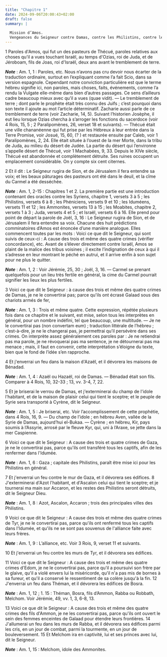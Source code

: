 ```yaml
---
title: "Chapitre 1"
date: 2024-09-06T20:00:43+02:00
draft: false
summary: |
  
  Mission d’Amos.
  Vengeances du Seigneur contre Damas, contre les Philistins, contre les Tyriens, contre les Iduméens, contre les Ammonites.
---
```



1 Paroles d'Amos, qui fut un des pasteurs de Thécué, paroles relatives aux choses qu'il a vues touchant Israël, au temps d'Ozias, roi de Juda, et de Jéroboam, fils de Joas, roi d'Israël, deux ans avant le tremblement de terre.

***Note*** :  Am. 1, 1 : Paroles, etc. Nous n’avons pas cru devoir nous écarter de la traduction ordinaire, surtout en l’expliquant comme l’a fait Scio, dans sa version espagnole. Cependant notre conviction particulière est que le terme hébreu signifie ici, non paroles, mais choses, faits, événements, comme l’a rendu la Vulgate elle-même dans bien d’autres passages. Ce sens d’ailleurs cadre beaucoup mieux avec qu’il a vues (quae vidit). ― Le tremblement de terre ; dont parle le prophète était très connu des Juifs ; c’est pourquoi dans son texte il ajoute au mot l’article déterminatif. Zacharie aussi parle de ce tremblement de terre (voir Zacharie, 14, 5). Suivant l’historien Josèphe, il eut lieu lorsque Ozias chercha à s’arroger les fonctions du sacerdoce (voir 4 Rois, 15, 5 ; 2 Paralipomènes, 26, verset 18 et suivants). ― Thécué était une ville chananéenne qui fut prise par les Hébreux à leur entrée dans la Terre Promise, voir Josué, 15, 60, (? ) et restaurée ensuite par Caleb, voir 1 Paralipomènes, 2, 24. Elle était
située à l’ouest de la mer Morte, dans la tribu de Juda, au milieu du désert de Judée. La partie du désert qui l’environne s’appelle désert de Thécué, voir 1 Machabées, 9, 33. Depuis le XIVe siècle, Thécué est abandonnée et complètement détruite. Ses ruines occupent un emplacement considérable. On y compte six cent citernes.


2 Et il dit : Le Seigneur rugira de Sion, et de Jérusalem il fera entendre sa voix; et les beaux pâturages des pasteurs ont été dans le deuil, et la cîme du Carmel a été desséchée.

***Note*** :  Am. 1, 2-15 : Chapitres 1 et 2. La première partie est une introduction contenant des oracles contre les Syriens, chapitre 1, versets 3 à 5 ; les Philistins, versets 6 à 8 ; les Phéniciens, versets 9 et 10 ; les Iduméens, versets 11 et 12 ; les Ammonites, versets 13 à 15 ; les Moabites, chapitre 2, versets 1 à 3 ; Juda, versets 4 et 5 ; et Israël, versets 6 à 16. Elle prend pour point de départ la parole de Joël, 3, 16 : Le Seigneur rugira de Sion, et de Jérusalem il fera entendre sa voix. Chacune des huit prédictions comminatoires d’Amos est énoncée d’une manière analogue. Elles commencent toutes par les mots : Voici ce que dit le Seigneur, qui sont suivis de ceux-ci : A cause des trois et même des quatre crimes (vérifier concordance), etc. Avant de s’élever directement contre Israël, Amos se plaint de la malice des tribus voisines ; il excite l’indignation de ceux à qui il s’adresse en leur montrant le péché en autrui, et il arrive enfin à son sujet pour ne plus le quitter.

***Note*** :  Am. 1, 2 : Voir Jérémie, 25, 30 ; Joël, 3, 16. ― Carmel se prenant quelquefois pour un lieu très fertile en général, la cime du Carmel pourrait signifier les lieux les plus fertiles.


3 Voici ce que dit le Seigneur : à cause des trois et même des quatre crimes de Damas, je ne le convertirai pas; parce qu'ils ont écrasé Galaad sous des chariots armés de fer,

***Note*** :  Am. 1, 3 : Trois et même quatre. Cette expression, répétée plusieurs fois dans ce chapitre et le suivant, est mise, selon tous les interprètes en général, pour un nombre indéfini, tel que beaucoup, une multitude. ― Je ne le convertirai pas (non convertam eum) ; traduction littérale de l’hébreu ; c’est-à-dire, je ne le changerai pas, je permettrai qu’il persévère dans ses crimes. On interprète assez généralement ces paroles par : Je ne retiendrai pas ma parole, je ne révoquerai pas ma sentence, je ne détournerai pas ma menace ; mais, il faut en convenir, cette interprétation s’éloigne du texte, bien que le fond de l’idée s’en rapproche.

4 Et j'enverrai un feu dans la maison d'Azaël, et il dévorera les maisons de Bénadad.

***Note*** :  Am. 1, 4 : Azaël ou Hazaël, roi de Damas. ― Bénadad était son fils. Comparer à 4 Rois, 10, 32-33 ; 13, vv. 3-4, 7, 22.

5 Et je briserai le verrou de Damas, et j'exterminerai du champ de l'idole l'habitant, et de la maison de plaisir celui qui tient le sceptre; et le peuple de Syrie sera transporté à Cyrène, dit le Seigneur.

***Note*** :  Am. 1, 5 : Je briserai, etc. Voir l’accomplissement de cette prophétie, dans 4 Rois, 16, 9. ― Du champ de l’idole ; en hébreu Aven, vallée de la Syrie de Damas, aujourd’hui el-Bukaa. ― Cyrène ; en hébreu, Kir, pays soumis à l’Assyrie, arrosé par le fleuve Kyr, qui, uni à l’Araxe, se jette dans la mer Caspienne.


6 Voici ce que dit le Seigneur : A cause des trois et quatre crimes de Gaza, je ne le convertirai pas, parce qu'ils ont transféré tous les captifs, afin de les renfermer dans l'Idumée.

***Note*** :  Am. 1, 6 : Gaza ; capitale des Philistins, paraît être mise ici pour les Philistins en général.

7 Et j'enverrai un feu contre le mur de Gaza, et il dévorera ses édifices. 8 J'exterminerai d'Azot l'habitant, et d'Ascalon celui qui tient le sceptre; et je tournerai ma main sur Accaron, et les restes des Philistins seront détruits, dit le Seigneur Dieu.

***Note*** :  Am. 1, 8 : Azot, Ascalon, Accaron ; trois des principales villes des Philistins.


9 Voici ce que dit le Seigneur : A cause des trois et même des quatre crimes de Tyr, je ne le convertirai pas, parce qu'ils ont renfermé tous les captifs dans l'Idumée, et qu'ils ne se sont pas souvenus de l'alliance faite avec leurs frères.

***Note*** :  Am. 1, 9 : L’alliance, etc. Voir 3 Rois, 9, verset 11 et suivants.

10 Et j'enverrai un feu contre les murs de Tyr, et il dévorera ses édifices.


11 Voici ce que dit le Seigneur : A cause des trois et même des quatre crimes d'Edom, je ne le convertirai pas, parce qu'il a poursuivi son frère par le glaive, qu'il a violé envers lui la miséricorde, qu'il n'a pas mis de bornes à sa fureur, et qu'il a conservé le ressentiment de sa colère jusqu'à la fin. 12 J'enverrai un feu dans Théman, et il dévorera les édifices de Bosra.

***Note*** :  Am. 1, 12 ; 1. 15 : Théman, Bosra, fils d’Ammon, Rabba ou Robbath, Melchom. Voir Jérémie, 49, vv. 1, 3, 6-8, 13.


13 Voici ce que dit le Seigneur : A cause des trois et même des quatre crimes des fils d'Ammon, je ne les convertirai pas, parce qu'ils ont ouvert le sein des femmes enceintes de Galaad pour étendre leurs frontières. 14 J'allumerai un feu dans les murs de Rabba, et il dévorera ses édifices parmi les cris, en un jour de combat, parmi la tourmente, en un jour de bouleversement. 15 Et Melchom ira en captivité, lui et ses princes avec lui, dit le Seigneur.

***Note*** :  Am. 1, 15 : Melchom, idole des Ammonites.

